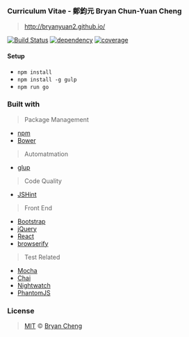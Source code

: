 ### Curriculum Vitae - 鄭鈞元 Bryan Chun-Yuan Cheng
>  http://bryanyuan2.github.io/
 
[![Build Status][build-status-badge]][build-status-link]
[![dependency][dependency-badge]][dependency-link]
[![coverage][coveralls-badge]][coveralls-link]

#### Setup

- `npm install`
- `npm install -g gulp`
- `npm run go`

### Built with

> Package Management
- [npm](http://www.npmjs.com/)
- [Bower](http://bower.io/)

> Automatmation
- [glup](http://gulpjs.com/)

> Code Quality
- [JSHint](http://jshint.com/)

> Front End
- [Bootstrap](http://twitter.github.com/bootstrap/)
- [jQuery](http://jquery.com/)
- [React](http://facebook.github.io/react/)
- [browserify](http://browserify.org/)

> Test Related
- [Mocha](https://mochajs.org/)
- [Chai](http://chaijs.com/)
- [Nightwatch](http://nightwatchjs.org/)
- [PhantomJS](http://phantomjs.org/)


### License

>  [MIT](http://opensource.org/licenses/MIT) © [Bryan Cheng](http://bryanyuan2.github.io)


[build-status-badge]: https://travis-ci.org/bryanyuan2/bryanyuan2.github.com.svg
[build-status-link]: https://travis-ci.org/bryanyuan2/bryanyuan2.github.com

[dependency-badge]: https://david-dm.org/bryanyuan2/bryanyuan2.github.com.svg
[dependency-link]: https://david-dm.org/bryanyuan2/bryanyuan2.github.com

[coveralls-badge]: https://coveralls.io/repos/bryanyuan2/bryanyuan2.github.com/badge.svg?branch=master&service=github
[coveralls-link]: https://coveralls.io/github/bryanyuan2/bryanyuan2.github.com?branch=master